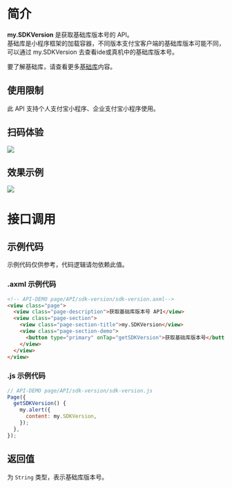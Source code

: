 
# 简介
**my.SDKVersion** 是获取基础库版本号的 API。  
基础库是小程序框架的加载容器，不同版本支付宝客户端的基础库版本可能不同，
可以通过 my.SDKVersion 去查看ide或真机中的基础库版本号。

要了解基础库，请查看更多[基础库](https://opendocs.alipay.com/mini/framework/lib)内容。

## 使用限制
此 API 支持个人支付宝小程序、企业支付宝小程序使用。

## 扫码体验
![](https://gw.alipayobjects.com/zos/skylark-tools/public/files/fcc0c9ce29b9e4aaaafbff09963ab8f6.jpeg#align=left&display=inline&height=157&margin=%5Bobject%20Object%5D&originHeight=157&originWidth=127&status=done&style=none&width=127)

## 效果示例
![](https://gw.alipayobjects.com/zos/skylark-tools/public/files/001a7b0119688f18184236143cc2c1e3.gif#align=left&display=inline&height=525&margin=%5Bobject%20Object%5D&originHeight=525&originWidth=300&status=done&style=none&width=300)

# 接口调用

## 示例代码
示例代码仅供参考，代码逻辑请勿依赖此值。

### .axml 示例代码
```html
<!-- API-DEMO page/API/sdk-version/sdk-version.axml-->
<view class="page">
  <view class="page-description">获取基础库版本号 API</view>
  <view class="page-section">
    <view class="page-section-title">my.SDKVersion</view>
    <view class="page-section-demo">
      <button type="primary" onTap="getSDKVersion">获取基础库版本号</button>
    </view>
  </view>
</view>
```

### .js 示例代码
```javascript
// API-DEMO page/API/sdk-version/sdk-version.js
Page({
  getSDKVersion() {
    my.alert({
      content: my.SDKVersion,
    });
  }, 
});
```

## 返回值
为 `String` 类型，表示基础库版本号。
